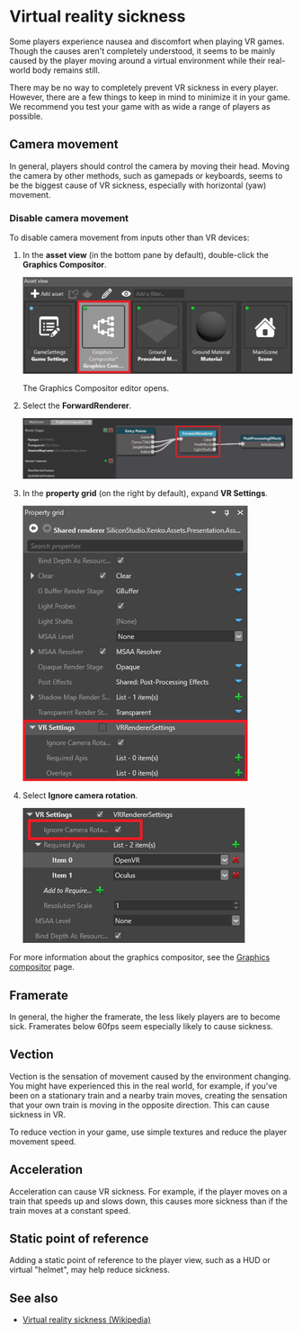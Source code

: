 # Virtual reality sickness

Some players experience nausea and discomfort when playing VR games. Though the causes aren't completely understood, it seems to be mainly caused by the player moving around a virtual environment while their real-world body remains still.

There may be no way to completely prevent VR sickness in every player. However, there are a few things to keep in mind to minimize it in your game. We recommend you test your game with as wide a range of players as possible.

## Camera movement

In general, players should control the camera by moving their head. Moving the camera by other methods, such as gamepads or keyboards, seems to be the biggest cause of VR sickness, especially with horizontal (yaw) movement.

### Disable camera movement

To disable camera movement from inputs other than VR devices:

1. In the **asset view** (in the bottom pane by default), double-click the **Graphics Compositor**.

    ![Graphics compositor asset](../graphics/graphics-compositor/media/graphics-compositor-asset.png)

    The Graphics Compositor editor opens.

2. Select the **ForwardRenderer**.

    ![Select forward renderer](media/select-forward-renderer.png)

3. In the **property grid** (on the right by default), expand **VR Settings**.

    ![VR settings](media/vr-settings.png)

4. Select **Ignore camera rotation**. 

    ![Ignore camera rotation](media/ignore-camera-rotation.png)

For more information about the graphics compositor, see the [Graphics compositor](../graphics/graphics-compositor/index.md) page.

## Framerate

In general, the higher the framerate, the less likely players are to become sick. Framerates below 60fps seem especially likely to cause sickness.

## Vection

Vection is the sensation of movement caused by the environment changing. You might have experienced this in the real world, for example, if you've been on a stationary train and a nearby train moves, creating the sensation that your own train is moving in the opposite direction. This can cause sickness in VR.

To reduce vection in your game, use simple textures and reduce the player movement speed. 

## Acceleration

Acceleration can cause VR sickness. For example, if the player moves on a train that speeds up and slows down, this causes more sickness than if the train moves at a constant speed.

## Static point of reference

Adding a static point of reference to the player view, such as a HUD or virtual "helmet", may help reduce sickness.

## See also

* [Virtual reality sickness (Wikipedia)](https://en.wikipedia.org/wiki/Virtual_reality_sickness)